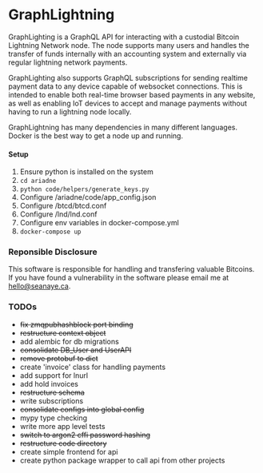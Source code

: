 # GraphLightning

GraphLighting is a GraphQL API for interacting with a custodial Bitcoin Lightning Network node. The node supports many users and handles the transfer of funds internally with an accounting system and externally via regular lightning network payments.

GraphLighting also supports GraphQL subscriptions for sending realtime payment data to any device capable of websocket connections. This is intended to enable both real-time browser based payments in any website, as well as enabling IoT devices to accept and manage payments without having to run a lightning node locally.

GraphLightning has many dependencies in many different languages. Docker is the best way to get a node up and running.

#### Setup

1. Ensure python is installed on the system
2. `cd ariadne`
3. `python code/helpers/generate_keys.py`
4. Configure /ariadne/code/app_config.json
5. Configure /btcd/btcd.conf
6. Configure /lnd/lnd.conf
7. Configure env variables in docker-compose.yml
8. `docker-compose up`


### Reponsible Disclosure

This software is responsible for handling and transfering valuable Bitcoins. If you have found a vulnerability in the software please email me at hello@seanaye.ca. 

### TODOs

- ~~fix zmqpubhashblock port binding~~
- ~~restructure context object~~
- add alembic for db migrations
- ~~consolidate DB_User and UserAPI~~
- ~~remove protobuf to dict~~
- create 'invoice' class for handling payments
- add support for lnurl
- add hold invoices
- ~~restructure schema~~
- write subscriptions
- ~~consolidate configs into global config~~
- mypy type checking
- write more app level tests
- ~~switch to argon2 cffi password hashing~~
- ~~restructure code directory~~
- create simple frontend for api
- create python package wrapper to call api from other projects
